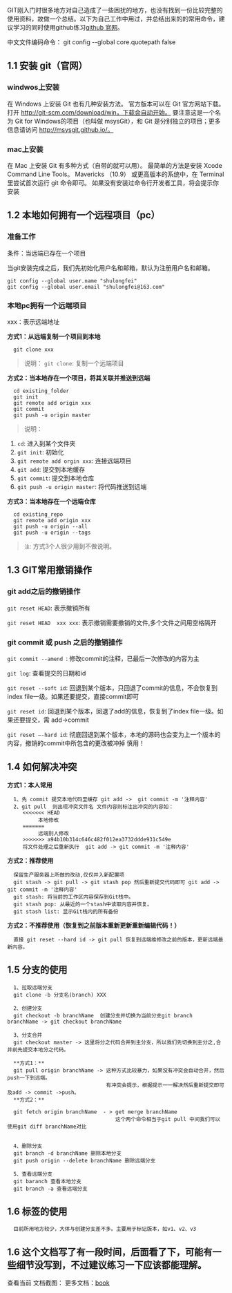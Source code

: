 GIT刚入门时很多地方对自己造成了一些困扰的地方，也没有找到一份比较完整的使用资料，故做一个总结。以下为自己工作中用过，并总结出来的的常用命令，建议学习的同时使用github练习[github 官网](https://github.com)。

中文文件编码命令： git config --global core.quotepath false

## 1.1 安装 git（官网）

### windwos上安装
在 Windows 上安装 Git 也有几种安装方法。 官方版本可以在 Git 官方网站下载。 打开 http://git-scm.com/download/win，下载会自动开始。 要注意这是一个名为 Git for Windows的项目（也叫做 msysGit），和 Git 是分别独立的项目；更多信息请访问 http://msysgit.github.io/。

### mac上安装
在 Mac 上安装 Git 有多种方式（自带的就可以用）。 最简单的方法是安装 Xcode Command Line Tools。 Mavericks （10.9） 或更高版本的系统中，在 Terminal 里尝试首次运行 git 命令即可。 如果没有安装过命令行开发者工具，将会提示你安装

## 1.2 本地如何拥有一个远程项目（pc）
### 准备工作
条件：当远端已存在一个项目

当git安装完成之后，我们先初始化用户名和邮箱，默认为注册用户名和邮箱。
```git
git config --global user.name "shulongfei"
git config --global user.email "shulongfei@163.com"
```
### 本地pc拥有一个远端项目
xxx：表示远端地址

**方式1：从远端复制一个项目到本地**
```git
  git clone xxx
```
> 说明：
`git clone`: 复制一个远端项目

**方式2：当本地存在一个项目，将其关联并推送到远端**
```git 
  cd existing_folder
  git init
  git remote add origin xxx
  git commit
  git push -u origin master
```
> 说明：
1. `cd`: 进入到某个文件夹
2. `git init`: 初始化
3. `git remote add orgin xxx`: 连接远端项目
4. `git add`: 提交到本地缓存
5. `git commit`: 提交到本地仓库
6. `git push -u origin master`: 将代码推送到远端

**方式3：当本地存在一个远端仓库**
```git
  cd existing_repo
  git remote add origin xxx
  git push -u origin --all
  git push -u origin --tags
```
> `注`: 方式3个人很少用到不做说明。

## 1.3 GIT常用撤销操作
### git add之后的撤销操作
`git reset HEAD`: 表示撤销所有

`git reset HEAD  xxx xxx`: 表示撤销需要撤销的文件,多个文件之间用空格隔开
### git commit 或 push 之后的撤销操作
`git commit --amend `: 修改commit的注释，已最后一次修改的内容为主

`git log`: 查看提交的日期和id

`git reset --soft id`: 回退到某个版本，只回退了commit的信息，不会恢复到index file一级。如果还要提交，直接commit即可

`git reset id`: 回退到某个版本，回退了add的信息，恢复到了index file一级。如果还要提交，需 add->commit

`git reset –-hard id`: 彻底回退到某个版本，本地的源码也会变为上一个版本的内容，撤销的commit中所包含的更改被冲掉 慎用！

## 1.4 如何解决冲突
**方式1：本人常用**
```
  1、先 commit 提交本地代码至缓存 git add ->  git commit -m '注释内容'
  2、git pull  则出现冲突文件名 文件内容则标注出冲突的内容如：
     <<<<<<< HEAD
          本地修改
     =======
          远端别人修改
     >>>>>>> a94b10b314c646c482f012ea3732ddde931c549e 
     将文件处理之后重新执行  git add -> git commit -m '注释内容'
```
**方式2：推荐使用**
```
  保留生产服务器上所做的改动,仅仅并入新配置项 
  git stash -> git pull -> git stash pop 然后重新提交代码即可 git add -> git commit -m '注释内容' 
  git stash: 将当前的工作区内容保存到Git栈中。
  git stash pop: 从最近的一个stash中读取内容并恢复。
  git stash list: 显示Git栈内的所有备份
```
**方式2：不推荐使用（恢复到之前版本重新更新重新编辑代码！）**
```
  直接 git reset --hard id -> git pull 恢复到远端维修改之前的版本，更新远端最新内容。
```
## 1.5 分支的使用
```
  1、拉取远端分支
  git clone -b 分支名(branch) XXX
  
  2、创建分支
  git checkout -b branchName  创建分支并切换为当前分支git branch branchName -> git checkout branchName
  
  3、分支合并
  git checkout master -> 这里将分之代码合并到主分支，所以我们先切换到主分之,合并前先提交本地分之代码。
  
  **方式1：**
  git pull origin branchName -> 这种方式比较暴力，如果没有冲突会自动合并，然后push一下到远端。
                                有冲突会提示，根据提示一一解决然后重新提交即可及add -> commit ->push。
  **方式2：**

  git fetch origin branchName  - > get merge branchName 
                                   这个两个命令相当于git pull 中间我们可以使用git diff branchName对比

  
  4、删除分支
  git branch -d branchName 删除本地分支
  git push origin --delete branchName 删除远端分支
  
  5、查看远端分支
  git baranch 查看本地分支
  git branch -a 查看远端分支    
```
## 1.6 标签的使用

```
  目前所用地方较少，大体与创建分支差不多。主要用于标记版本，如v1、v2、v3
```
## 1.6 这个文档写了有一段时间，后面看了下，可能有一些细节没写到，不过建议练习一下应该都能理解。

查看当前 文档截图：
更多文档：[book](https://github.com/shulongfe)

